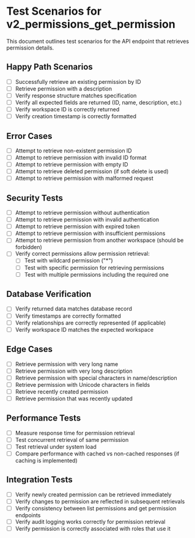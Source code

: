# Test Scenarios for v2_permissions_get_permission

This document outlines test scenarios for the API endpoint that retrieves permission details.

## Happy Path Scenarios

- [ ] Successfully retrieve an existing permission by ID
- [ ] Retrieve permission with a description
- [ ] Verify response structure matches specification
- [ ] Verify all expected fields are returned (ID, name, description, etc.)
- [ ] Verify workspace ID is correctly returned
- [ ] Verify creation timestamp is correctly formatted

## Error Cases

- [ ] Attempt to retrieve non-existent permission ID
- [ ] Attempt to retrieve permission with invalid ID format
- [ ] Attempt to retrieve permission with empty ID
- [ ] Attempt to retrieve deleted permission (if soft delete is used)
- [ ] Attempt to retrieve permission with malformed request

## Security Tests

- [ ] Attempt to retrieve permission without authentication
- [ ] Attempt to retrieve permission with invalid authentication
- [ ] Attempt to retrieve permission with expired token
- [ ] Attempt to retrieve permission with insufficient permissions
- [ ] Attempt to retrieve permission from another workspace (should be forbidden)
- [ ] Verify correct permissions allow permission retrieval:
  - [ ] Test with wildcard permission ("*")
  - [ ] Test with specific permission for retrieving permissions
  - [ ] Test with multiple permissions including the required one

## Database Verification

- [ ] Verify returned data matches database record
- [ ] Verify timestamps are correctly formatted
- [ ] Verify relationships are correctly represented (if applicable)
- [ ] Verify workspace ID matches the expected workspace

## Edge Cases

- [ ] Retrieve permission with very long name
- [ ] Retrieve permission with very long description
- [ ] Retrieve permission with special characters in name/description
- [ ] Retrieve permission with Unicode characters in fields
- [ ] Retrieve recently created permission
- [ ] Retrieve permission that was recently updated

## Performance Tests

- [ ] Measure response time for permission retrieval
- [ ] Test concurrent retrieval of same permission
- [ ] Test retrieval under system load
- [ ] Compare performance with cached vs non-cached responses (if caching is implemented)

## Integration Tests

- [ ] Verify newly created permission can be retrieved immediately
- [ ] Verify changes to permission are reflected in subsequent retrievals
- [ ] Verify consistency between list permissions and get permission endpoints
- [ ] Verify audit logging works correctly for permission retrieval
- [ ] Verify permission is correctly associated with roles that use it